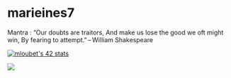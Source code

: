 # marieines7

Mantra : “Our doubts are traitors, And make us lose the good we oft might win, By fearing to attempt.” – William Shakespeare

[![mloubet's 42 stats](https://badge42.herokuapp.com/api/stats/mloubet)](https://github.com/marieines7/marieines7)


<a href= "https://www.linkedin.com/in/marieinesloubet/">
<img align=center src="https://img.shields.io/badge/linkedin-%230077B5.svg?&style=for-the-badge&logo=linkedin&logoColor=white" /></a>

